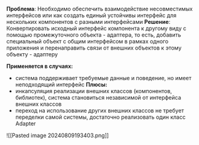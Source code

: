 **Проблема**: Необходимо обеспечить взаимодействие несовместимых интерфейсов или как создать единый устойчивы интерфейс для нескольких компонентов с разными интерфейсами
**Решение**: Конвертировать исходный интерфейс компонента к другому виду с помощью промежуточного объекта - адаптера, то есть, добавить специальный объект с общим интерфейсом в рамках одного приложения и перенаправить связи от внешних объектов к этому объекту - адаптеру

**Применяется в случаях:** 
- система поддерживает требуемые данные и поведение, но имеет неподходящий интерфейс
**Плюсы:** 
- инкапсуляция реализации внешних классов (компонентов, библиотек), система становиться независимой от интерфейса внешних классов
- переход на использование других внешних классов не требует переделки самой системы, достаточно реализовать один класс Adapter

![[Pasted image 20240809193403.png]]